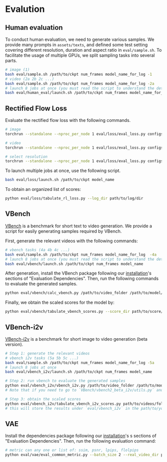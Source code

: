 # Evalution

## Human evaluation

To conduct human evaluation, we need to generate various samples. We provide many prompts in `assets/texts`, and defined some test setting covering different resolution, duration and aspect ratio in `eval/sample.sh`. To facilitate the usage of multiple GPUs, we split sampling tasks into several parts.

```bash
# image (1)
bash eval/sample.sh /path/to/ckpt num_frames model_name_for_log -1
# video (2a 2b 2c ...)
bash eval/sample.sh /path/to/ckpt num_frames model_name_for_log -2a
# launch 8 jobs at once (you must read the script to understand the details)
bash eval/human_eval/launch.sh /path/to/ckpt num_frames model_name_for_log
```

## Rectified Flow Loss

Evaluate the rectified flow loss with the following commands.

```bash
# image
torchrun --standalone --nproc_per_node 1 eval/loss/eval_loss.py configs/opensora-v1-2/misc/eval_loss.py --data-path /path/to/img.csv --ckpt-path /path/to/ckpt

# video
torchrun --standalone --nproc_per_node 1 eval/loss/eval_loss.py configs/opensora-v1-2/misc/eval_loss.py --data-path /path/to/vid.csv --ckpt-path /path/to/ckpt

# select resolution
torchrun --standalone --nproc_per_node 1 eval/loss/eval_loss.py configs/opensora-v1-2/misc/eval_loss.py --data-path /path/to/vid.csv --ckpt-path /path/to/ckpt --resolution 720p
```

To launch multiple jobs at once, use the following script.

```bash
bash eval/loss/launch.sh /path/to/ckpt model_name
```

To obtain an organized list of scores:
```bash
python eval/loss/tabulate_rl_loss.py --log_dir path/to/log/dir
```

## VBench

[VBench](https://github.com/Vchitect/VBench) is a benchmark for short text to video generation. We provide a script for easily generating samples required by VBench.

First, generate the relevant videos with the following commands:

```bash
# vbench tasks (4a 4b 4c ...)
bash eval/sample.sh /path/to/ckpt num_frames model_name_for_log  -4a
# launch 8 jobs at once (you must read the script to understand the details)
bash eval/vbench/launch.sh /path/to/ckpt num_frames model_name
```

After generation, install the VBench package following our [installation](../docs/installation.md)'s sections of "Evaluation Dependencies". Then, run the following commands to evaluate the generated samples.

<!-- ```bash
bash eval/vbench/vbench.sh /path/to/video_folder /path/to/model/ckpt
``` -->

```bash
python eval/vbench/calc_vbench.py /path/to/video_folder /path/to/model/ckpt
```

Finally, we obtain the scaled scores for the model by:
```bash
python eval/vbench/tabulate_vbench_scores.py --score_dir path/to/score/dir
```

## VBench-i2v

[VBench-i2v](https://github.com/Vchitect/VBench/tree/master/vbench2_beta_i2v) is a benchmark for short image to video generation (beta version).


```bash
# Step 1: generate the relevant videos
# vbench i2v tasks (5a 5b 5c ...)
bash eval/sample.sh /path/to/ckpt num_frames model_name_for_log -5a
# launch 8 jobs at once
bash eval/vbench_i2v/launch.sh /path/to/ckpt num_frames model_name

# Step 2: run vbench to evaluate the generated samples
python eval/vbench_i2v/vbench_i2v.py /path/to/video_folder /path/to/model/ckpt
# Note that if you need to go to `VBench/vbench2_beta_i2v/utils.py` and change the harded-coded var `image_root` in the `load_i2v_dimension_info` function to your corresponding image folder.

# Step 3: obtain the scaled scores
python eval/vbench_i2v/tabulate_vbench_i2v_scores.py path/to/videos/folder path/to/your/model/ckpt
# this will store the results under `eval/vbench_i2v` in the path/to/your/model/ckpt

```

## VAE

Install the dependencies package following our [installation](../docs/installation.md)'s s sections of "Evaluation Dependencies". Then, run the following evaluation command:

```bash
# metric can any one or list of: ssim, psnr, lpips, flolpips
python eval/vae/eval_common_metric.py --batch_size 2 --real_video_dir path/to/original/videos --generated_video_dir path/to/generated/videos --device cuda --sample_fps 24 --crop_size 256 --resolution 256 --num_frames 17 --sample_rate 1 --metric ssim psnr lpips flolpips
```
